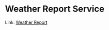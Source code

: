 # Weather Report Service
Link: <a href="https://bhadra-weather-app.herokuapp.com/">Weather Report</a>
